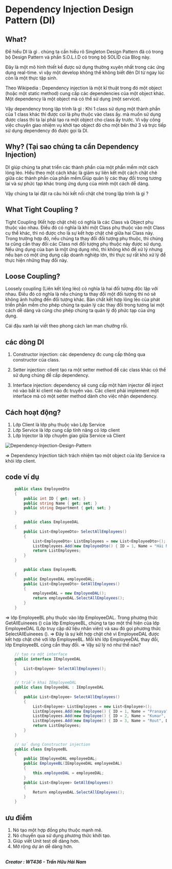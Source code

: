# Dependency Injection Design Pattern (DI)

## What?
Để hiểu DI là gì . chúng ta cần hiểu rõ Singleton Design Pattern đã có trong bộ Design Pattern và phần S.O.L.I.D có trong bộ SOLID của Blog này.

Đây là một mô hình thiết kế được sử dụng thường xuyên nhất trong các ứng dụng real-time. vì vậy một develop không thể không biết đên DI từ ngay lúc còn là một thực tập sinh.

Theo Wikipedia : Dependency injection là một kĩ thuật trong đó một object (hoặc một static method) cung cấp các dependencies của một object khác. Một dependency là một object mà có thể sử dụng (một service). 

Vậy dependency trong lập trình là gì : Khi 1 class sử dụng một thành phần của 1 class khác thì được coi là phụ thuộc vào class ấy. mà muốn sử dụng được class thì ta lại phải tạo ra một object cho class ấy trước.
Vì vậy công việc chuyển giao nhiệm vụ khởi tạo object đó cho một bên thứ 3 và trực tiếp sử dụng dependency đó được gọi là DI.

## Why? (Tại sao chúng ta cần Dependency Injection)

DI giúp chúng ta phat triển các thành phần của một phần mềm một cách lỏng lẻo. Hiểu theo một cách khác là giảm sự liên kết một cách chặt chẽ giữa các thành phần của phần mềm.Giúp quản lý các thay đổi trong tương lai và sự phức tạp khác trong ứng dụng của mình một cách dễ dàng.

Vậy chúng ta lại đặt ra câu hỏi kết nối chặt ché trong lập trình là gì ?

## What Tight Coupling ?

Tight Coupling (Kết hợp chặt chẽ) có nghĩa là các Class và Object phụ thuộc vào nhau. Điều đó có nghĩa là khi một Class phụ thuộc vào một Class cụ thể khác, thì nó được cho là sự kết hợp chặt chẽ giữa hai Class này. Trong trường hợp đó, nếu chúng ta thay đổi đối tượng phụ thuộc, thì chúng ta cũng cần thay đổi các Class nơi đối tượng phụ thuộc này được sử dụng. Nếu ứng dụng của bạn là một ứng dụng nhỏ, thì không khó để xử lý nhưng nếu bạn có một ứng dụng cấp doanh nghiệp lớn, thì thực sự rất khó xử lý để thực hiện những thay đổi này.

## Loose Coupling?

Loosely coupling (Liên kết lỏng lẻo) có nghĩa là hai đối tượng độc lập với nhau. Điều đó có nghĩa là nếu chúng ta thay đổi một đối tượng thì nó sẽ không ảnh hưởng đến đối tượng khác. Bản chất kết hợp lỏng lẻo của phát triển phần mềm cho phép chúng ta quản lý các thay đổi trong tương lai một cách dễ dàng và cũng cho phép chúng ta quản lý độ phức tạp của ứng dụng.

Cái đậu xanh lại viết theo phong cách lan man chưởng rồi.

## các dòng DI 

1. Constructor injection: các dependency đc cung cấp thông qua constructor của class.

2. Setter injection: client tạo ra một setter method để các class khác có thể sử dụng chúng để cấp dependency.

3. Interface injection: dependency sẽ cung cấp một hàm injector để inject nó vào bất kì client nào đc truyền vào. Các client phải implement một interface mà có một setter method dành cho việc nhận dependency.

## Cách hoạt động?
1. Lớp Client là lớp phụ thuộc vào Lớp Service
2. Lớp Service là lớp cung cấp tính năng có lơp client
3. Lớp Injector là lớp chuyên giao giữa Service và Client

 ![Dependency-Injection-Design-Pattern](https://user-images.githubusercontent.com/63473793/122799435-ed945180-d2eb-11eb-9f60-22c132246e74.png)

=> Dependency Injection tách trách nhiệm tạo một object của lớp Service ra khỏi lớp client.
## code ví dụ 
```c#
    public class EmployeeDto
    {
        public int ID { get; set; }
        public string Name { get; set; }
        public string Department { get; set; }
    }

        public class EmployeeDAL
    {
        public List<EmployeeDto> SelectAllEmployees()
        {
            List<EmployeeDto> ListEmployees = new List<EmployeeDto>();
            ListEmployees.Add(new EmployeeDto() { ID = 1, Name = "Hải Nam", Department = "IT" });
            return ListEmployees;
        }
    }

        public class EmployeeBL
    {
        public EmployeeDAL employeeDAL;
        public List<EmployeeDto> GetAllEmployees()
        {
            employeeDAL = new EmployeeDAL();
            return employeeDAL.SelectAllEmployees();
        }
    }
```
=>  lớp EmployeeBL phụ thuộc vào lớp EmployeeDAL. Trong phương thức GetAllEuineees () của lớp EmployeeBL, chúng ta tạo một thể hiện của lớp EmployeeDAL (Lớp truy cập dữ liệu nhân viên) và sau đó gọi phương thức SelectAllEuineees (). 
=> Đây là sự kết hợp chặt chẽ vì EmployeeDAL được kết hợp chặt chẽ với lớp EmployeeBL. Mỗi khi lớp EmployeeDAL thay đổi, lớp EmployeeBL cũng cần thay đổi.
=> Vậy sử lý nó như thế nào?
```c#
    // tạo ra một interface
    public interface IEmployeeDAL
    {
        List<Employee> SelectAllEmployees();
    }

    // triển khai IEmployeeDAL
    public class EmployeeDAL : IEmployeeDAL
    {
        public List<Employee> SelectAllEmployees()
        {
            List<Employee> ListEmployees = new List<Employee>();
            ListEmployees.Add(new Employee() { ID = 1, Name = "Pranaya", Department = "IT" });
            ListEmployees.Add(new Employee() { ID = 2, Name = "Kumar", Department = "HR" });
            ListEmployees.Add(new Employee() { ID = 3, Name = "Rout", Department = "Payroll" });
            return ListEmployees;
        }
    }

    // sử dụng Constructor injection
    public class EmployeeBL
    {
        public IEmployeeDAL employeeDAL;
        public EmployeeBL(IEmployeeDAL employeeDAL)
        {
            this.employeeDAL = employeeDAL;
        }
        public List<Employee> GetAllEmployees()
        {
            Return employeeDAL.SelectAllEmployees();
        }
    }
```

## ưu điểm
1. Nó tạo một hợp đồng phụ thuộc mạnh mẽ.
2. Nó chuyển qua sử dụng phương thức khởi tạo.
3. Giúp viết Unit test dễ dàng hơn.
4. Mở rộng dự án dễ dàng hơn.

<br/><b><i> Creator : WT436 - Trần Hữu Hải Nam </i></b>